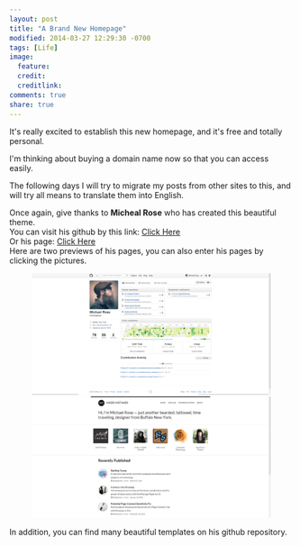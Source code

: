 ```yaml
---
layout: post
title: "A Brand New Homepage"
modified: 2014-03-27 12:29:30 -0700
tags: [Life]
image:
  feature: 
  credit: 
  creditlink: 
comments: true
share: true
---
```



It's really excited to establish this new homepage, and it's free and totally personal.

I'm thinking about buying a domain name now so that you can access easily.

The following days I will try to migrate my posts from other sites to this, and will try all means to translate them into English.

Once again, give thanks to **Micheal Rose** who has created this beautiful theme.  
You can visit his github by this link: <a href="https://github.com/mmistakes" target="_blank">Click Here</a>  
Or his page: <a href="http://mademistakes.com/" target="_blank">Click Here</a>  
Here are two previews of his pages, you can also enter his pages by clicking the pictures.
<figure class="half">
	<a href="https://github.com/mmistakes" target="_blank"><img src="/images/postpic/20140327/1.png" alt=""></a>
	<a href="http://mademistakes.com/" target="_blank"><img src="/images/postpic/20140327/2.png" alt=""></a>
</figure>

In addition, you can find many beautiful templates on his github repository.
